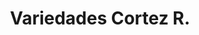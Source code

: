 ---
title: "Variedades Cortez R."
url: /granada/variedades-cortez-r-calle-centroamerica/
shop: Schuhe
---